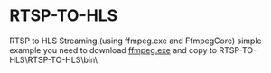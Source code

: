 # RTSP-TO-HLS
RTSP to HLS Streaming,(using ffmpeg.exe and FfmpegCore) simple example
you need to download [ffmpeg.exe](https://github.com/BtbN/FFmpeg-Builds/releases) and copy to RTSP-TO-HLS\RTSP-TO-HLS\bin\
